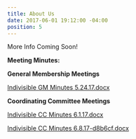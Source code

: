 ```yaml
---
title: About Us
date: 2017-06-01 19:12:00 -04:00
position: 5
---
```


More Info Coming Soon!

**Meeting Minutes:**

**General Membership Meetings**

[Indivisible GM Minutes 5.24.17.docx](/uploads/Indivisible%20GM%20Minutes%205.24.17.docx)

**Coordinating Committee Meetings**

[Indivisible CC Minutes 6.1.17.docx](/uploads/Indivisible%20CC%20Minutes%206.1.17.docx)



[Indivisible CC Minutes 6.8.17-d8b6cf.docx](/uploads/Indivisible%20CC%20Minutes%206.8.17-d8b6cf.docx)